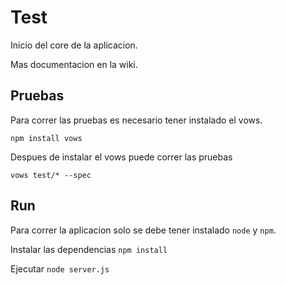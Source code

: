 # Test
Inicio del core de la aplicacion.

Mas documentacion en la wiki.

## Pruebas
Para correr las pruebas es necesario tener instalado el vows.

``` npm install vows ```

Despues de instalar el vows puede correr las pruebas

``` vows test/* --spec ```

## Run
Para correr la aplicacion solo se debe tener instalado `node` y `npm`.

Instalar las dependencias
```npm install```

Ejecutar
```node server.js```